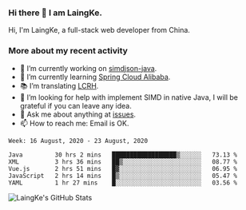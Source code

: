 ### Hi there 👋 I am LaingKe.

Hi, I'm LaingKe, a full-stack web developer from China.

### More about my recent activity

- 🔭 I’m currently working on [simdjson-java](https://github.com/laingke/simdjson-java).
- 🌱 I’m currently learning [Spring Cloud Alibaba](https://github.com/alibaba/spring-cloud-alibaba).
- :books: I’m translating [LCRH](https://github.com/LCTT/LCRH).
- 🤔 I’m looking for help with implement SIMD in native Java, I will be grateful if you can leave any idea.
- 💬 Ask me about anything at [issues](https://github.com/laingke/laingke/issues).
- 📫 How to reach me: Email is OK.

<!--START_SECTION:waka-->
```text
Week: 16 August, 2020 - 23 August, 2020

Java         30 hrs 2 mins   ██████████████████▒░░░░░░   73.13 % 
XML          3 hrs 36 mins   ██▒░░░░░░░░░░░░░░░░░░░░░░   08.77 % 
Vue.js       2 hrs 51 mins   █▓░░░░░░░░░░░░░░░░░░░░░░░   06.95 % 
JavaScript   2 hrs 14 mins   █▒░░░░░░░░░░░░░░░░░░░░░░░   05.47 % 
YAML         1 hr 27 mins    █░░░░░░░░░░░░░░░░░░░░░░░░   03.56 % 
```
<!--END_SECTION:waka-->

![LaingKe's GitHub Stats](https://github-readme-stats.vercel.app/api?username=laingke&show_icons=true&theme=nightowl&count_private=true)
